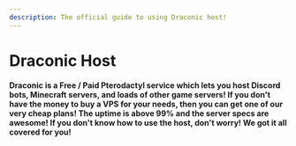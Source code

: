 ```yaml
---
description: The official guide to using Draconic host!
---
```


# Draconic Host

#### Draconic is a Free / Paid Pterodactyl service which lets you host Discord bots, Minecraft servers, and loads of other game servers! If you don't have the money to buy a VPS for your needs, then you can get one of our very cheap plans! The uptime is above 99% and the server specs are awesome! If you don't know how to use the host, don't worry! We got it all covered for you!
